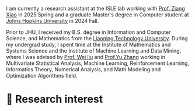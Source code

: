 
I am currently a research assistant at the ISLE lab working with [Prof. Ziang Xiao](https://www.ziangxiao.com/) in 2025 Spring and a graduate Master's degree in Computer student at [Johns Hopkins University](https://www.jhu.edu/) in 2024 Fall.

Prior to JHU, I received my B.S. degree in Information and Computer Science, and Mathematics from the [Liaoning Technology University](https://en.lntu.edu.cn/). During my undergrad study, I spent time at the Institute of Mathematics and Systems Science and the Institute of Machine Learning and Data Mining, where I was advised by [Prof. Wei liu](https://www.researchgate.net/profile/Wei-Liu-523) and [Prof.Yu Zhang](https://www.researchgate.net/profile/Yu-Zhang-264) working in Multivariate Statistical Analysis, Machine Learning, Reinforcement Learning, Informatics Theory, Numerical Analysis, and Math Modeling and Optimization Algorithms field.
# 🤔 Research interest
